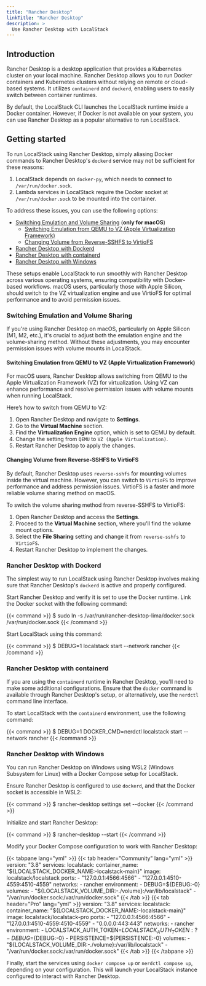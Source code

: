 ```yaml
---
title: "Rancher Desktop"
linkTitle: "Rancher Desktop"
description: >
  Use Rancher Desktop with LocalStack
---
```


## Introduction

Rancher Desktop is a desktop application that provides a Kubernetes cluster on your local machine.
Rancher Desktop allows you to run Docker containers and Kubernetes clusters without relying on remote or cloud-based systems.
It utilizes `containerd` and `dockerd`, enabling users to easily switch between container runtimes.

By default, the LocalStack CLI launches the LocalStack runtime inside a Docker container.
However, if Docker is not available on your system, you can use Rancher Desktop as a popular alternative to run LocalStack.

## Getting started

To run LocalStack using Rancher Desktop, simply aliasing Docker commands to Rancher Desktop's `dockerd` service may not be sufficient for these reasons:

1. LocalStack depends on `docker-py`, which needs to connect to `/var/run/docker.sock`.
2. Lambda services in LocalStack require the Docker socket at `/var/run/docker.sock` to be mounted into the container.

To address these issues, you can use the following options:

- [Switching Emulation and Volume Sharing](#switching-emulation-and-volume-sharing) (**only for macOS**)
  - [Switching Emulation from QEMU to VZ (Apple Virtualization Framework)](#switching-emulation-from-qemu-to-vz-apple-virtualization-framework)
  - [Changing Volume from Reverse-SSHFS to VirtioFS](#changing-volume-from-reverse-sshfs-to-virtiofs)
- [Rancher Desktop with Dockerd](#rancher-desktop-with-dockerd)
- [Rancher Desktop with containerd](#rancher-desktop-with-containerd)
- [Rancher Desktop with Windows](#rancher-desktop-with-windows)

These setups enable LocalStack to run smoothly with Rancher Desktop across various operating systems, ensuring compatibility with Docker-based workflows.
macOS users, particularly those with Apple Silicon, should switch to the VZ virtualization engine and use VirtioFS for optimal performance and to avoid permission issues.

### Switching Emulation and Volume Sharing

If you're using Rancher Desktop on macOS, particularly on Apple Silicon (M1, M2, etc.), it's crucial to adjust both the emulation engine and the volume-sharing method.
Without these adjustments, you may encounter permission issues with volume mounts in LocalStack.

#### Switching Emulation from QEMU to VZ (Apple Virtualization Framework)

For macOS users, Rancher Desktop allows switching from QEMU to the Apple Virtualization Framework (VZ) for virtualization.
Using VZ can enhance performance and resolve permission issues with volume mounts when running LocalStack.

Here’s how to switch from QEMU to VZ:

1. Open Rancher Desktop and navigate to **Settings**.
2. Go to the **Virtual Machine** section.
3. Find the **Virtualization Engine** option, which is set to QEMU by default.
4. Change the setting from `QEMU` to `VZ (Apple Virtualization)`.
5. Restart Rancher Desktop to apply the changes.

#### Changing Volume from Reverse-SSHFS to VirtioFS

By default, Rancher Desktop uses `reverse-sshfs` for mounting volumes inside the virtual machine.
However, you can switch to `VirtioFS` to improve performance and address permission issues.
VirtioFS is a faster and more reliable volume sharing method on macOS.

To switch the volume sharing method from reverse-SSHFS to VirtioFS:

1. Open Rancher Desktop and access the **Settings**.
2. Proceed to the **Virtual Machine** section, where you'll find the volume mount options.
3. Select the **File Sharing** setting and change it from `reverse-sshfs` to `VirtioFS`.
4. Restart Rancher Desktop to implement the changes.

### Rancher Desktop with Dockerd

The simplest way to run LocalStack using Rancher Desktop involves making sure that Rancher Desktop's `dockerd` is active and properly configured.

Start Rancher Desktop and verify it is set to use the Docker runtime.
Link the Docker socket with the following command:

{{< command >}}
$ sudo ln -s /var/run/rancher-desktop-lima/docker.sock /var/run/docker.sock
{{< /command >}}

Start LocalStack using this command:

{{< command >}}
$ DEBUG=1 localstack start --network rancher
{{< /command >}}

### Rancher Desktop with containerd

If you are using the `containerd` runtime in Rancher Desktop, you'll need to make some additional configurations.
Ensure that the `docker` command is available through Rancher Desktop's setup, or alternatively, use the `nerdctl` command line interface.

To start LocalStack with the `containerd` environment, use the following command:

{{< command >}}
$ DEBUG=1 DOCKER_CMD=nerdctl localstack start --network rancher
{{< /command >}}

### Rancher Desktop with Windows

You can run Rancher Desktop on Windows using WSL2 (Windows Subsystem for Linux) with a Docker Compose setup for LocalStack.

Ensure Rancher Desktop is configured to use `dockerd`, and that the Docker socket is accessible in WSL2:

{{< command >}}
$ rancher-desktop settings set --docker
{{< /command >}}

Initialize and start Rancher Desktop:

{{< command >}}
$ rancher-desktop --start
{{< /command >}}

Modify your Docker Compose configuration to work with Rancher Desktop:

{{< tabpane lang="yml" >}}
{{< tab header="Community" lang="yml" >}}
version: "3.8"
services:
  localstack:
    container_name: "${LOCALSTACK_DOCKER_NAME:-localstack-main}"
    image: localstack/localstack
    ports:
      - "127.0.0.1:4566:4566"
      - "127.0.0.1:4510-4559:4510-4559"
    networks:
      - rancher
    environment:
      - DEBUG=${DEBUG:-0}
    volumes:
      - "${LOCALSTACK_VOLUME_DIR:-./volume}:/var/lib/localstack"
      - "/var/run/docker.sock:/var/run/docker.sock"
{{< /tab >}}
{{< tab header="Pro" lang="yml" >}}
version: "3.8"
services:
  localstack:
    container_name: "${LOCALSTACK_DOCKER_NAME:-localstack-main}"
    image: localstack/localstack-pro
    ports:
      - "127.0.0.1:4566:4566"
      - "127.0.0.1:4510-4559:4510-4559"
      - "0.0.0.0:443:443"
    networks:
      - rancher
    environment:
      - LOCALSTACK_AUTH_TOKEN=${LOCALSTACK_AUTH_TOKEN:?}
      - DEBUG=${DEBUG:-0}
      - PERSISTENCE=${PERSISTENCE:-0}
    volumes:
      - "${LOCALSTACK_VOLUME_DIR:-./volume}:/var/lib/localstack"
      - "/var/run/docker.sock:/var/run/docker.sock"
{{< /tab >}}
{{< /tabpane >}}

Finally, start the services using `docker compose up` or `nerdctl compose up`, depending on your configuration.
This will launch your LocalStack instance configured to interact with Rancher Desktop.
